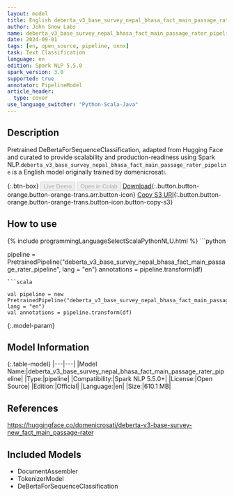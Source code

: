 ```yaml
---
layout: model
title: English deberta_v3_base_survey_nepal_bhasa_fact_main_passage_rater_pipeline pipeline DeBertaForSequenceClassification from domenicrosati
author: John Snow Labs
name: deberta_v3_base_survey_nepal_bhasa_fact_main_passage_rater_pipeline
date: 2024-09-01
tags: [en, open_source, pipeline, onnx]
task: Text Classification
language: en
edition: Spark NLP 5.5.0
spark_version: 3.0
supported: true
annotator: PipelineModel
article_header:
  type: cover
use_language_switcher: "Python-Scala-Java"
---
```


## Description

Pretrained DeBertaForSequenceClassification, adapted from Hugging Face and curated to provide scalability and production-readiness using Spark NLP.`deberta_v3_base_survey_nepal_bhasa_fact_main_passage_rater_pipeline` is a English model originally trained by domenicrosati.

{:.btn-box}
<button class="button button-orange" disabled>Live Demo</button>
<button class="button button-orange" disabled>Open in Colab</button>
[Download](https://s3.amazonaws.com/auxdata.johnsnowlabs.com/public/models/deberta_v3_base_survey_nepal_bhasa_fact_main_passage_rater_pipeline_en_5.5.0_3.0_1725223508919.zip){:.button.button-orange.button-orange-trans.arr.button-icon}
[Copy S3 URI](s3://auxdata.johnsnowlabs.com/public/models/deberta_v3_base_survey_nepal_bhasa_fact_main_passage_rater_pipeline_en_5.5.0_3.0_1725223508919.zip){:.button.button-orange.button-orange-trans.button-icon.button-copy-s3}

## How to use



<div class="tabs-box" markdown="1">
{% include programmingLanguageSelectScalaPythonNLU.html %}
```python

pipeline = PretrainedPipeline("deberta_v3_base_survey_nepal_bhasa_fact_main_passage_rater_pipeline", lang = "en")
annotations =  pipeline.transform(df)   

```
```scala

val pipeline = new PretrainedPipeline("deberta_v3_base_survey_nepal_bhasa_fact_main_passage_rater_pipeline", lang = "en")
val annotations = pipeline.transform(df)

```
</div>

{:.model-param}
## Model Information

{:.table-model}
|---|---|
|Model Name:|deberta_v3_base_survey_nepal_bhasa_fact_main_passage_rater_pipeline|
|Type:|pipeline|
|Compatibility:|Spark NLP 5.5.0+|
|License:|Open Source|
|Edition:|Official|
|Language:|en|
|Size:|610.1 MB|

## References

https://huggingface.co/domenicrosati/deberta-v3-base-survey-new_fact_main_passage-rater

## Included Models

- DocumentAssembler
- TokenizerModel
- DeBertaForSequenceClassification